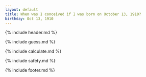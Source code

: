 ```yaml
---
layout: default
title: When was I conceived if I was born on October 13, 1910?
birthday: Oct 13, 1910
---
```


{% include header.md %}

{% include guess.md %}

{% include calculate.md %}

{% include safety.md %}

{% include footer.md %}



